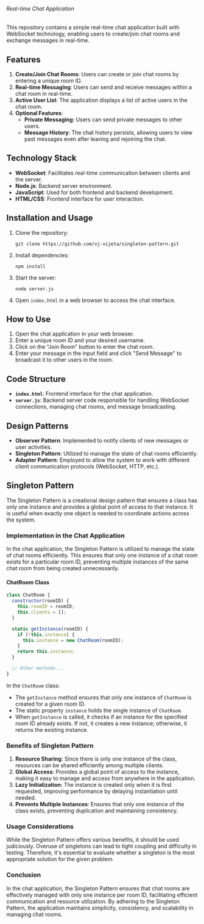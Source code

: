 ###### Real-time Chat Application

This repository contains a simple real-time chat application built with WebSocket technology, enabling users to create/join chat rooms and exchange messages in real-time.

## Features

1. **Create/Join Chat Rooms**: Users can create or join chat rooms by entering a unique room ID.
2. **Real-time Messaging**: Users can send and receive messages within a chat room in real-time.
3. **Active User List**: The application displays a list of active users in the chat room.
4. **Optional Features**:
   - **Private Messaging**: Users can send private messages to other users.
   - **Message History**: The chat history persists, allowing users to view past messages even after leaving and rejoining the chat.

## Technology Stack

- **WebSocket**: Facilitates real-time communication between clients and the server.
- **Node.js**: Backend server environment.
- **JavaScript**: Used for both frontend and backend development.
- **HTML/CSS**: Frontend interface for user interaction.

## Installation and Usage

1. Clone the repository:

   ```
   git clone https://github.com/vj-vijeta/singleton-pattern.git
   ```

2. Install dependencies:

   ```
   npm install
   ```

3. Start the server:

   ```
   node server.js
   ```

4. Open `index.html` in a web browser to access the chat interface.

## How to Use

1. Open the chat application in your web browser.
2. Enter a unique room ID and your desired username.
3. Click on the "Join Room" button to enter the chat room.
4. Enter your message in the input field and click "Send Message" to broadcast it to other users in the room.

## Code Structure

- **`index.html`**: Frontend interface for the chat application.
- **`server.js`**: Backend server code responsible for handling WebSocket connections, managing chat rooms, and message broadcasting.

## Design Patterns

- **Observer Pattern**: Implemented to notify clients of new messages or user activities.
- **Singleton Pattern**: Utilized to manage the state of chat rooms efficiently.
- **Adapter Pattern**: Employed to allow the system to work with different client communication protocols (WebSocket, HTTP, etc.).

## Singleton Pattern

The Singleton Pattern is a creational design pattern that ensures a class has only one instance and provides a global point of access to that instance. It is useful when exactly one object is needed to coordinate actions across the system.

### Implementation in the Chat Application

In the chat application, the Singleton Pattern is utilized to manage the state of chat rooms efficiently. This ensures that only one instance of a chat room exists for a particular room ID, preventing multiple instances of the same chat room from being created unnecessarily.

#### ChatRoom Class

```javascript
class ChatRoom {
  constructor(roomID) {
    this.roomID = roomID;
    this.clients = [];
  }

  static getInstance(roomID) {
    if (!this.instance) {
      this.instance = new ChatRoom(roomID);
    }
    return this.instance;
  }

  // Other methods...
}
```

In the `ChatRoom` class:
- The `getInstance` method ensures that only one instance of `ChatRoom` is created for a given room ID.
- The static property `instance` holds the single instance of `ChatRoom`.
- When `getInstance` is called, it checks if an instance for the specified room ID already exists. If not, it creates a new instance; otherwise, it returns the existing instance.

### Benefits of Singleton Pattern

1. **Resource Sharing**: Since there is only one instance of the class, resources can be shared efficiently among multiple clients.
2. **Global Access**: Provides a global point of access to the instance, making it easy to manage and access from anywhere in the application.
3. **Lazy Initialization**: The instance is created only when it is first requested, improving performance by delaying instantiation until needed.
4. **Prevents Multiple Instances**: Ensures that only one instance of the class exists, preventing duplication and maintaining consistency.

### Usage Considerations

While the Singleton Pattern offers various benefits, it should be used judiciously. Overuse of singletons can lead to tight coupling and difficulty in testing. Therefore, it's essential to evaluate whether a singleton is the most appropriate solution for the given problem.

### Conclusion

In the chat application, the Singleton Pattern ensures that chat rooms are effectively managed with only one instance per room ID, facilitating efficient communication and resource utilization. By adhering to the Singleton Pattern, the application maintains simplicity, consistency, and scalability in managing chat rooms.


